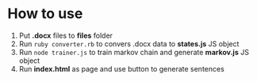 # How to use

1. Put **.docx** files to **files** folder
2. Run `ruby converter.rb` to convers .docx data to **states.js** JS object
3. Run `node trainer.js` to train markov chain and generate **markov.js** JS object
4. Run **index.html** as page and use button to generate sentences
